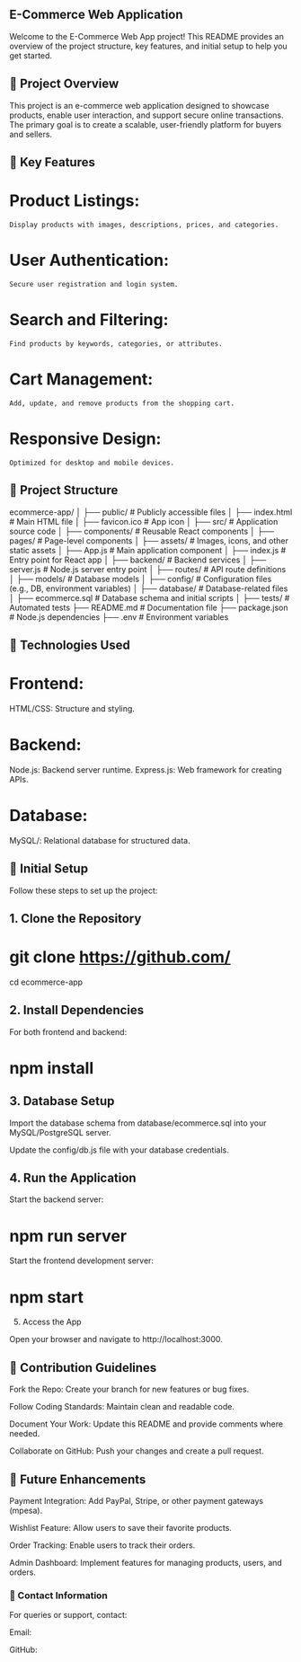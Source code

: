 ## E-Commerce Web Application
Welcome to the E-Commerce Web App project! This README provides an overview of the project structure, key features, and initial setup to help you get started.

## 🚀 Project Overview
This project is an e-commerce web application designed to showcase products, enable user interaction, and support secure online transactions. The primary goal is to create a scalable, user-friendly platform for buyers and sellers.

## 🎯 Key Features
# Product Listings:
    Display products with images, descriptions, prices, and categories.

# User Authentication:
    Secure user registration and login system.

# Search and Filtering:
    Find products by keywords, categories, or attributes.

# Cart Management:
    Add, update, and remove products from the shopping cart.

# Responsive Design:
    Optimized for desktop and mobile devices.

## 📂 Project Structure
ecommerce-app/
│
├── public/               # Publicly accessible files
│   ├── index.html        # Main HTML file
│   ├── favicon.ico       # App icon
│
├── src/                  # Application source code
│   ├── components/       # Reusable React components
│   ├── pages/            # Page-level components
│   ├── assets/           # Images, icons, and other static assets
│   ├── App.js            # Main application component
│   ├── index.js          # Entry point for React app
│
├── backend/              # Backend services
│   ├── server.js         # Node.js server entry point
│   ├── routes/           # API route definitions
│   ├── models/           # Database models
│   ├── config/           # Configuration files (e.g., DB, environment variables)
│
├── database/             # Database-related files
│   ├── ecommerce.sql     # Database schema and initial scripts
│
├── tests/                # Automated tests
├── README.md             # Documentation file
├── package.json          # Node.js dependencies
├── .env                  # Environment variables


## 💾 Technologies Used
# Frontend:
HTML/CSS: Structure and styling.


# Backend:
Node.js: Backend server runtime.
Express.js: Web framework for creating APIs.

# Database:
MySQL/: Relational database for structured data.

## 🔧 Initial Setup
Follow these steps to set up the project:

## 1. Clone the Repository

# git clone https://github.com/

cd ecommerce-app

## 2. Install Dependencies
For both frontend and backend:

# npm install

## 3. Database Setup
Import the database schema from database/ecommerce.sql into your MySQL/PostgreSQL server.

Update the config/db.js file with your database credentials.

## 4. Run the Application

Start the backend server:
# npm run server

Start the frontend development server:
# npm start
5. Access the App

Open your browser and navigate to http://localhost:3000.

## 📜 Contribution Guidelines
Fork the Repo: Create your branch for new features or bug fixes.

Follow Coding Standards: Maintain clean and readable code.

Document Your Work: Update this README and provide comments where needed.

Collaborate on GitHub: Push your changes and create a pull request.

## 🚧 Future Enhancements
Payment Integration: Add PayPal, Stripe, or other payment gateways (mpesa).

Wishlist Feature: Allow users to save their favorite products.

Order Tracking: Enable users to track their orders.

Admin Dashboard: Implement features for managing products, users, and orders.

### 📧 Contact Information
For queries or support, contact:

Email: 

GitHub: 